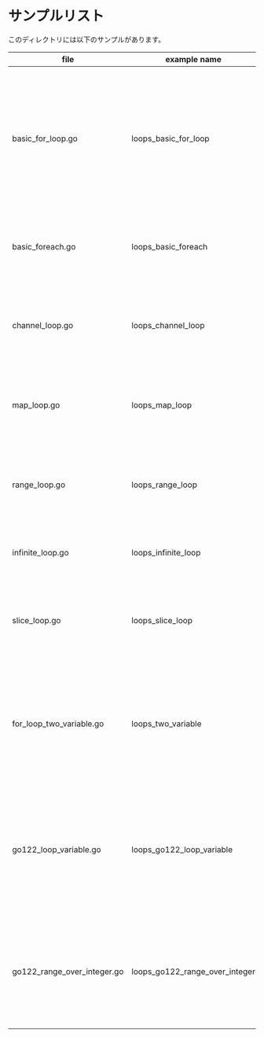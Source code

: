 # サンプルリスト

このディレクトリには以下のサンプルがあります。

| file                        | example name                   | note                                                                   |
| --------------------------- | ------------------------------ | ---------------------------------------------------------------------- |
| basic_for_loop.go           | loops_basic_for_loop           | 他の言語でも同じように存在する基本的な for-loop についてのサンプルです |
| basic_foreach.go            | loops_basic_foreach            | Go での foreach ループのサンプルです                                   |
| channel_loop.go             | loops_channel_loop             | チャネルをループさせる場合のサンプルです                               |
| map_loop.go                 | loops_map_loop                 | map のループについてのサンプルです                                     |
| range_loop.go               | loops_range_loop               | 単純に指定回数ループするためのサンプルです                             |
| infinite_loop.go            | loops_infinite_loop            | 無限ループのサンプルです                                               |
| slice_loop.go               | loops_slice_loop               | スライスのループについてのサンプルです                                 |
| for_loop_two_variable.go    | loops_two_variable             | for ループで ２つの変数 を初期化してループさせるサンプルです           |
| go122_loop_variable.go      | loops_go122_loop_variable      | Go 1.22 で導入された「ループ変数」の仕様変更についてのサンプルです.    |
| go122_range_over_integer.go | loops_go122_range_over_integer | Go 1.22 で導入された range over integers ループ機能のサンプルです.     |
